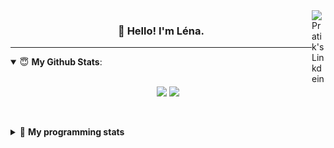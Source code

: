 <!--
<a href="https://twitter.com" target="_blank" rel="nofollow">
 <img align="right" alt="Pratik's Twitter" width="22px" src="https://cdn.jsdelivr.net/npm/simple-icons@v3/icons/twitter.svg" />
</a> 

-->
<a href="https://www.linkedin.com/in/lenagiacalone/" target="_blank" rel="nofollow">
 <img align="right" alt="Pratik's Linkdein" width="22px" src="https://cdn.jsdelivr.net/npm/simple-icons@v3/icons/linkedin.svg" />
</a>



<h3 align="center">👋 Hello! I'm Léna.</h3>

---

<!--
**lgiacalo/lgiacalo** is a ✨ _special_ ✨ repository because its `README.md` (this file) appears on your GitHub profile.

Here are some ideas to get you started:

- 🔭 I’m currently working on ...
- 🌱 I’m currently learning ...
- 👯 I’m looking to collaborate on ...
- 🤔 I’m looking for help with ...
- 💬 Ask me about ...
- 📫 How to reach me: ...
- 😄 Pronouns: ...
- ⚡ Fun fact: ...
-->

<details open>
 <summary> 😇 <b>My Github Stats</b>: </summary>
<br>
<p align = "center">
  <img src = "https://github-readme-stats.vercel.app/api?username=lgiacalo&show_icons=true&theme=nord" width="420">
  <img src = "https://github-readme-stats.vercel.app/api/top-langs/?username=lgiacalo&layout=compact&theme=nord">
</p>
 
<br>
<p align = "center">
  <imp src = "https://github-readme-stats.vercel.app/api/wakatime?username=lgiacalo&theme=nord">
</p>

</details>

<details>
 <summary>🤖 <b>My programming stats</b></summary>
 <br>
 
<!--START_SECTION:waka-->
![Lines of code](https://img.shields.io/badge/From%20Hello%20World%20I%27ve%20Written-966183%20lines%20of%20code-blue)

**🐱 My GitHub Data** 

> 🏆 1,056 Contributions in the Year 2021
 > 
> 📦 297.3 kB Used in GitHub's Storage 
 > 
> 🚫 Not Opted to Hire
 > 
> 📜 44 Public Repositories 
 > 
> 🔑 34 Private Repositories  
 > 
**I'm an Early 🐤** 

```text
🌞 Morning    138 commits    █████░░░░░░░░░░░░░░░░░░░░   20.12% 
🌆 Daytime    365 commits    █████████████░░░░░░░░░░░░   53.21% 
🌃 Evening    175 commits    ██████░░░░░░░░░░░░░░░░░░░   25.51% 
🌙 Night      8 commits      ░░░░░░░░░░░░░░░░░░░░░░░░░   1.17%

```
📅 **I'm Most Productive on Thursday** 

```text
Monday       99 commits     ███░░░░░░░░░░░░░░░░░░░░░░   14.43% 
Tuesday      74 commits     ██░░░░░░░░░░░░░░░░░░░░░░░   10.79% 
Wednesday    134 commits    █████░░░░░░░░░░░░░░░░░░░░   19.53% 
Thursday     159 commits    █████░░░░░░░░░░░░░░░░░░░░   23.18% 
Friday       82 commits     ███░░░░░░░░░░░░░░░░░░░░░░   11.95% 
Saturday     30 commits     █░░░░░░░░░░░░░░░░░░░░░░░░   4.37% 
Sunday       108 commits    ████░░░░░░░░░░░░░░░░░░░░░   15.74%

```


📊 **This Week I Spent My Time On** 

```text
⌚︎ Time Zone: Europe/Paris

💬 Programming Languages: 
JavaScript               17 hrs 23 mins      █████████████████████░░░░   86.24% 
Markdown                 2 hrs 26 mins       ███░░░░░░░░░░░░░░░░░░░░░░   12.12% 
Bash                     17 mins             ░░░░░░░░░░░░░░░░░░░░░░░░░   1.47% 
JSON                     2 mins              ░░░░░░░░░░░░░░░░░░░░░░░░░   0.17% 
TypeScript               0 secs              ░░░░░░░░░░░░░░░░░░░░░░░░░   0.01%

🔥 Editors: 
VS Code                  20 hrs 10 mins      █████████████████████████   100.0%

🐱‍💻 Projects: 
augmentation_capital     16 hrs 55 mins      █████████████████████░░░░   83.9% 
pappers-engine           2 hrs 39 mins       ███░░░░░░░░░░░░░░░░░░░░░░   13.14% 
Work                     34 mins             ░░░░░░░░░░░░░░░░░░░░░░░░░   2.82% 
pappers-importers        1 min               ░░░░░░░░░░░░░░░░░░░░░░░░░   0.08% 
pappers                  0 secs              ░░░░░░░░░░░░░░░░░░░░░░░░░   0.05%

💻 Operating System: 
Mac                      20 hrs 10 mins      █████████████████████████   100.0%

```

**I Mostly Code in C** 

```text
C                        26 repos            ████████░░░░░░░░░░░░░░░░░   32.1% 
JavaScript               16 repos            █████░░░░░░░░░░░░░░░░░░░░   19.75% 
HTML                     8 repos             ██░░░░░░░░░░░░░░░░░░░░░░░   9.88% 
Shell                    8 repos             ██░░░░░░░░░░░░░░░░░░░░░░░   9.88% 
C++                      4 repos             █░░░░░░░░░░░░░░░░░░░░░░░░   4.94%

```


**Timeline**

![Chart not found](https://raw.githubusercontent.com/lgiacalo/lgiacalo/main/charts/bar_graph.png) 


 Last Updated on 24/10/2021
<!--END_SECTION:waka-->

</details>
